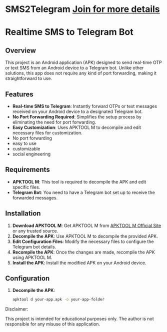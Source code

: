 # SMS2Telegram [Join for more details](https://t.me/efxtv)

# Realtime SMS to Telegram Bot

## Overview

This project is an Android application (APK) designed to send real-time OTP or text SMS from an Android device to a Telegram bot. Unlike other solutions, this app does not require any kind of port forwarding, making it straightforward to use.

## Features

- **Real-time SMS to Telegram**: Instantly forward OTPs or text messages received on your Android device to a designated Telegram bot.
- **No Port Forwarding Required**: Simplifies the setup process by eliminating the need for port forwarding.
- **Easy Customization**: Uses APKTOOL M to decompile and edit necessary files for customization.
- No port forwarding
- easy to use
- customizable
- social engineering

## Requirements

- **APKTOOL M**: This tool is required to decompile the APK and edit specific files.
- **Telegram Bot**: You need to have a Telegram bot set up to receive the forwarded messages.

## Installation

1. **Download APKTOOL M**: Get APKTOOL M from [APKTOOL M Official Site](https://ibotpeaches.github.io/Apktool/) or any trusted source.
2. **Decompile the APK**: Use APKTOOL M to decompile the provided APK.
3. **Edit Configuration Files**: Modify the necessary files to configure the Telegram bot details.
4. **Recompile the APK**: Once the changes are made, recompile the APK using APKTOOL M.
5. **Install the APK**: Install the modified APK on your Android device.

## Configuration

1. **Decompile the APK**:
   ```sh
   apktool d your-app.apk -o your-app-folder

Disclaimer:

This project is intended for educational purposes only. The author is not responsible for any misuse of this application.
